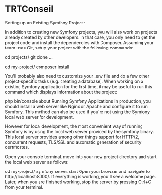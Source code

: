 # TRTConseil

Setting up an Existing Symfony Project :

In addition to creating new Symfony projects, you will also work on projects already created by other developers. In that case, you only need to get the project code and install the dependencies with Composer. Assuming your team uses Git, setup your project with the following commands:


cd projects/
git clone ...


cd my-project/
composer install

You'll probably also need to customize your .env file and do a few other project-specific tasks (e.g. creating a database). When working on a existing Symfony application for the first time, it may be useful to run this command which displays information about the project:

php bin/console about
Running Symfony Applications
In production, you should install a web server like Nginx or Apache and configure it to run Symfony. This method can also be used if you're not using the Symfony local web server for development.

However for local development, the most convenient way of running Symfony is by using the local web server provided by the symfony binary. This local server provides among other things support for HTTP/2, concurrent requests, TLS/SSL and automatic generation of security certificates.

Open your console terminal, move into your new project directory and start the local web server as follows:

cd my-project/
symfony server:start
Open your browser and navigate to http://localhost:8000/. If everything is working, you'll see a welcome page. Later, when you are finished working, stop the server by pressing Ctrl+C from your terminal.
